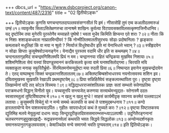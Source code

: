+++
dbcs_url = "https://www.dsbcproject.org/canon-text/content/487/2316"
title = "02 द्वितीयोऽङ्कः"

+++
द्वितीयोऽङ्कः
कुणसि घणचन्दणलदापल्लवसंसग्गसीलं पि इमं।
णीसासेहिं तुमं एव्व क‍अलीदलमारु‍अं उण्हं॥१॥
व्यावृत्यैव सिताऽसितेक्षणरुचा तानाश्रमे शाखिनः
कुर्वत्या विटपावसक्तविलसत्कृष्णाजिनौधानिव।
यद् दृष्टोस्मि तया मुनेरपि पुरस्तेनैव मय्याहते
पुष्पेषो ! भवता मुधैव किमिति क्षिप्यन्त एते शराः ?॥२॥
नीताः किं न निशाः शशाङ्कधवला नाघ्रातमिन्दीवरं ? 
किं नोन्मीलितमालतीसुरभयः सोढाः प्रदोषानिलाः ?
झङ्कारः कमलाकरे मधुलिहां किं वा मया न श्रुतो ? 
निर्व्याजं विधुरेष्वधीर इति मां येनाभिधत्ते भवान् ?॥३॥
स्त्रीहृदयेन न सोढाः क्षिप्ताः कुसुमेषवोऽप्यनङ्गेन।
येनाद्यैव पुरस्तव वदामि धीर इति स कथमहम् ?॥४॥
चन्दनलतागृहमिदं सचन्द्रमणिशिलमपि प्रियं न मम।
चन्द्राननया रहितं चन्द्रिकया मुखमिव निशायाः॥५॥
शशिमणिशिला सेयं यस्यां विपाण्डुरमाननं 
करकिसलये कृत्वा वामे घनश्वसितोद्‍गमा।
चिरयति मयि व्यक्ताकूता मनाक् स्फुरितैर्भ्रुवो-
र्विरमितमनोमन्युर्दृष्टा मया रुदती प्रिया॥६॥
निष्यन्दत इवानेन मुखचन्द्रोदयेन ते।
एतद् वाष्पाम्बुना सिक्तं चन्द्रकान्तशिलातलम्॥७॥
अक्लिष्टबिम्बशोभाधरस्य नयनोत्सवस्य शशिन इव।
दयितामुखस्य सुखयति रेखाऽपि प्रथमदृष्टयेम्॥८॥
प्रिया सन्निहितैवेयं सङ्‍कल्पस्थापिता पुरः।
दृष्ट्वा दृष्ट्वा लिखाम्येनां यदि तत् कोऽत्र विस्मयः !॥९॥
यद्धिद्याधरराजवंशतिलकः प्राज्ञः सतां सम्भतो
रूपेणाप्रतिमः पराक्रमधनो विद्धान् विनीतो युव।
यच्चसूनपि सन्त्यजेत् करुणया सत्त्वार्थमभ्युद्यत-
स्तेनास्मै ददतः स्वसारमतुलां तुष्टिर्विषादश्च मे॥१०॥
न खलु न खलु मुग्धे ! साहसं कार्यमीदृक्
व्यपनय करमेतं पल्लवाऽऽभं लतायाः।
कुसुममपि विचेतुं यो न मन्ये समर्थः 
कलयति स कथं ते पाशमुद्‍बन्धनाय ?॥११॥
कण्ठे हारलतायोग्ये येन पाशस्त्वयाऽर्पितः।
गृहीतः सापराधोऽयं कथं ते मुच्यते करः ?॥१२॥
वृष्टया पिष्टातकस्य द्युतिमिह मलये मेयुतुल्यां दधानः
सद्यः सिन्दूरदूरीकृतदिवससमारम्भसन्ध्याऽऽतपश्रीः।
उदूगितैरङ्गनानां चलचरणरणन्नूपुरह्रादहृद्यै-
रूद्वाहस्नानवेलां कथयति भवतः सिद्धये सिद्धलोकः॥१३॥
अन्योन्यदर्शनकृतः समानरूपानुरागकुलवयसाम्।
केषाञ्चिदेव मन्ये समागमो भवति पुण्यवताम्॥१४॥
इति द्वितियोऽङ्कः।
